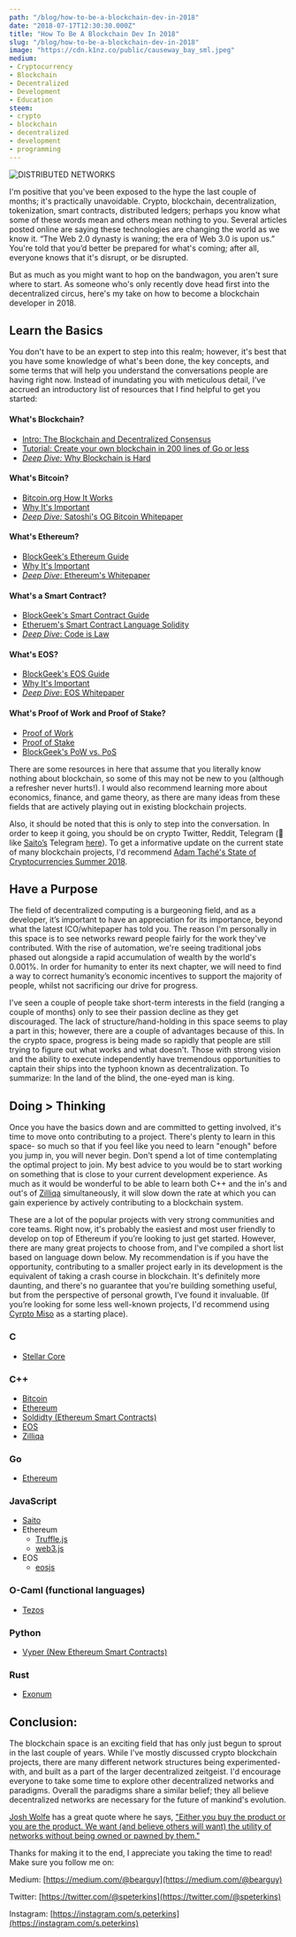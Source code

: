 ```yaml
---
path: "/blog/how-to-be-a-blockchain-dev-in-2018"
date: "2018-07-17T12:30:30.000Z"
title: "How To Be A Blockchain Dev In 2018"
slug: "/blog/how-to-be-a-blockchain-dev-in-2018"
image: "https://cdn.k1nz.co/public/causeway_bay_sml.jpeg"
medium:
- Cryptocurrency
- Blockchain
- Decentralized
- Development
- Education
steem:
- crypto
- blockchain
- decentralized
- development
- programming
---
```


![DISTRIBUTED NETWORKS](https://cdn.k1nz.co/public/causeway_bay_md.jpg)

I'm positive that you've been exposed to the hype the last couple of months; it's practically unavoidable. Crypto, blockchain, decentralization, tokenization, smart contracts, distributed ledgers; perhaps you know what some of these words mean and others mean nothing to you. Several articles posted online are saying these technologies are changing the world as we know it. “The Web 2.0 dynasty is waning; the era of Web 3.0 is upon us.” You're told that you’d better be prepared for what's coming; after all, everyone knows that it's disrupt, or be disrupted.

But as much as you might want to hop on the bandwagon, you aren't sure where to start. As someone who's only recently dove head first into the decentralized circus, here's my take on how to become a blockchain developer in 2018.


## Learn the Basics
You don't have to be an expert to step into this realm; however, it's best that you have some knowledge of what's been done, the key concepts, and some terms that will help you understand the conversations people are having right now. Instead of inundating you with meticulous detail, I’ve accrued an introductory list of resources that I find helpful to get you started:

#### What's Blockchain?
- [Intro: The Blockchain and Decentralized Consensus](https://www.oodlestechnologies.com/blogs/The-Blockchain-and-Decentralized-Consensus)
- [Tutorial: Create your own blockchain in 200 lines of Go or less](https://medium.com/@mycoralhealth/code-your-own-blockchain-in-less-than-200-lines-of-go-e296282bcffc)
- [_*Deep Dive:*_ Why Blockchain is Hard](https://medium.com/@jimmysong/why-blockchain-is-hard-60416ea4c5c)

#### What's Bitcoin?
- [Bitcoin.org How It Works](https://bitcoin.org/en/how-it-works)
- [Why It's Important](https://moderndiplomacy.eu/2018/01/22/geopolitical-financial-significance-bitcoin/)
- [_*Deep Dive:*_ Satoshi's OG Bitcoin Whitepaper](https://bitcoin.org/bitcoin.pdf)

#### What's Ethereum?
- [BlockGeek's Ethereum Guide](https://blockgeeks.com/guides/ethereum/)
- [Why It's Important](https://www.investopedia.com/articles/investing/032216/ethereum-more-important-bitcoin.asp)
- [_*Deep Dive*_: Ethereum's Whitepaper](https://github.com/ethereum/wiki/wiki/White-Paper)

#### What's a Smart Contract?
- [BlockGeek's Smart Contract Guide](https://blockgeeks.com/guides/smart-contracts/)
- [Etheruem's Smart Contract Language Solidity](http://solidity.readthedocs.io/en/v0.4.24/)
- [_*Deep Dive*_: Code is Law](https://medium.com/@bytemaster/the-intent-of-code-is-law-c0e0cd318032)

#### What's EOS?
- [BlockGeek's EOS Guide](https://blockgeeks.com/guides/eos-blockchain/)
- [Why It's Important](https://medium.com/@bytemaster/decentralized-blockchain-governance-743f0273bf5a)
- [_*Deep Dive*_: EOS Whitepaper](https://github.com/EOSIO/Documentation/blob/master/TechnicalWhitePaper.md)

#### What's Proof of Work and Proof of Stake?
- [Proof of Work](https://en.bitcoin.it/wiki/Proof_of_work)
- [Proof of Stake](https://github.com/ethereum/wiki/wiki/Proof-of-Stake-FAQ)
- [BlockGeek's PoW vs. PoS](https://blockgeeks.com/guides/proof-of-work-vs-proof-of-stake/)

There are some resources in here that assume that you literally know nothing about blockchain, so some of this may not be new to you (although a refresher never hurts!).  I would also recommend learning more about economics, finance, and game theory, as there are many ideas from these fields that are actively playing out in existing blockchain projects.

Also, it should be noted that this is only to step into the conversation. In order to keep it going, you should be on crypto Twitter, Reddit, Telegram (🔌 like [Saito’s](https://saito.tech) Telegram [here](https://t.me/joinchat/HqTpD0_BR8HYmPg20G8IBw)). To get a informative update on the current state of many blockchain projects, I'd recommend [Adam Taché's State of Cryptocurrencies Summer 2018](https://hackernoon.com/state-of-cryptocurrencies-summer-2018-932016549375).


## Have a Purpose
The field of decentralized computing is a burgeoning field, and as a developer, it’s important to have an appreciation for its importance, beyond what the latest ICO/whitepaper has told you. The reason I'm personally in this space is to see networks reward people fairly for the work they've contributed. With the rise of automation, we're seeing traditional jobs phased out alongside a rapid accumulation of wealth by the world's 0.001%. In order for humanity to enter its next chapter, we will need to find a way to correct humanity’s economic incentives to support the majority of people, whilst not sacrificing our drive for progress.

I've seen a couple of people take short-term interests in the field (ranging a couple of months) only to see their passion decline as they get discouraged. The lack of structure/hand-holding in this space seems to play a part in this; however, there are a couple of advantages because of this. In the crypto space, progress is being made so rapidly that people are still trying to figure out what works and what doesn't. Those with strong vision and the ability to execute independently have tremendous opportunities to captain their ships into the typhoon known as decentralization. To summarize: In the land of the blind, the one-eyed man is king.

## Doing > Thinking
Once you have the basics down and are committed to getting involved, it's time to move onto contributing to a project. There's plenty to learn in this space- so much so that if you feel like you need to learn "enough" before you jump in, you will never begin. Don't spend a lot of time contemplating the optimal project to join. My best advice to you would be to start working on something that is close to your current development experience. As much as it would be wonderful to be able to learn both C++ and the in's and out's of [Zilliqa](https://zilliqa.com/) simultaneously, it will slow down the rate at which you can gain experience by actively contributing to a blockchain system.

These are a lot of the popular projects with very strong communities and core teams. Right now, it's probably the easiest and most user friendly to develop on top of Ethereum if you’re looking to just get started. However, there are many great projects to choose from, and I've compiled a short list based on language down below. My recommendation is if you have the opportunity, contributing to a smaller project early in its development is the equivalent of taking a crash course in blockchain. It's definitely more daunting, and there's no guarantee that you're building something useful, but from the perspective of personal growth, I’ve found it invaluable. (If you’re looking for some less well-known projects, I'd recommend using [Cyrpto Miso](https://www.cryptomiso.com/) as a starting place).

### C
- [Stellar Core](https://github.com/stellar/stellar-core)

### C++
- [Bitcoin](https://github.com/bitcoin/bitcoin)
- [Ethereum](https://github.com/ethereum/cpp-ethereum)
- [Soldidty (Ethereum Smart Contracts)](https://github.com/ethereum/solidity)
- [EOS](https://github.com/eosio/eos)
- [Zilliqa](https://github.com/Zilliqa/Zilliqa)

### Go
- [Ethereum](https://github.com/ethereum/go-ethereum/wiki/geth)

### JavaScript
- [Saito](https://github.com/SaitoTech/saito)
- Ethereum
    - [Truffle.js](https://truffleframework.com/)
    - [web3.js](https://github.com/ethereum/web3.js/)
- EOS
    - [eosjs](https://github.com/EOSIO/eosjs)

### O-Caml (functional languages)
- [Tezos](https://github.com/tezos/tezos)

### Python
- [Vyper (New Ethereum Smart Contracts)](https://github.com/ethereum/vyper)

### Rust
- [Exonum](https://github.com/exonum/exonum)


## Conclusion:
The blockchain space is an exciting field that has only just begun to sprout in the last couple of years. While I've mostly discussed crypto blockchain projects, there are many different network structures being experimented-with, and built as a part of the larger decentralized zeitgeist. I'd encourage everyone to take some time to explore other decentralized networks and paradigms. Overall the paradigms share a similar belief; they all believe decentralized networks are necessary for the future of mankind's evolution.

[Josh Wolfe](https://twitter.com/wolfejosh) has a great quote where he says, ["Either you buy the product or you are the product. We  want (and believe others will want) the utility of networks without being owned or pawned by them."](https://twitter.com/wolfejosh/status/938216365252595712?ref_src=twsrc%5Etfw%7Ctwcamp%5Etweetembed%7Ctwterm%5E938216365252595712&ref_url=https%3A%2F%2Fmedium.com%2Fmedia%2Fc4c32681b5107db5cdf8c405dce7aad4%3FpostId%3D57f30de494f8)

Thanks for making it to the end, I appreciate you taking the time to read! Make sure you follow me on:

Medium: [https://medium.com/@bearguy](https://medium.com/@bearguy)

Twitter: [https://twitter.com/@speterkins](https://twitter.com/@speterkins)

Instagram: [https://instagram.com/s.peterkins](https://instagram.com/s.peterkins)
